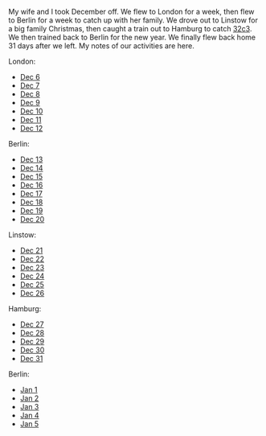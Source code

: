 My wife and I took December off. We flew to London for a week, then flew to Berlin for a week to catch up with her family. We drove out to Linstow for a big family Christmas, then caught a train out to Hamburg to catch [32c3](../../events/2015/12/32c3.md). We then trained back to Berlin for the new year. We finally flew back home 31 days after we left. My notes of our activities are here.

London:

- [Dec 6](Europe/12-06-London.md)
- [Dec 7](Europe/12-07-London.md)
- [Dec 8](Europe/12-08-London.md)
- [Dec 9](Europe/12-09-London.md)
- [Dec 10](Europe/12-10-London.md)
- [Dec 11](Europe/12-11-London.md)
- [Dec 12](Europe/12-12-London.md)

Berlin:

- [Dec 13](Europe/12-13-Berlin.md)
- [Dec 14](Europe/12-14-Berlin.md)
- [Dec 15](Europe/12-15-Berlin.md)
- [Dec 16](Europe/12-16-Berlin.md)
- [Dec 17](Europe/12-17-Berlin.md)
- [Dec 18](Europe/12-18-Berlin.md)
- [Dec 19](Europe/12-19-Berlin.md)
- [Dec 20](Europe/12-20-Berlin.md)

Linstow:


- [Dec 21](Europe/12-21-Linstow.md)
- [Dec 22](Europe/12-22-Linstow.md)
- [Dec 23](Europe/12-23-Linstow.md)
- [Dec 24](Europe/12-24-Linstow.md)
- [Dec 25](Europe/12-25-Linstow.md)
- [Dec 26](Europe/12-26-Linstow.md)

Hamburg:


- [Dec 27](Europe/12-27-Hamburg.md)
- [Dec 28](Europe/12-28-Hamburg.md)
- [Dec 29](Europe/12-29-Hamburg.md)
- [Dec 30](Europe/12-30-Hamburg.md)
- [Dec 31](Europe/12-31-Hamburg.md)

Berlin:


- [Jan 1](Europe/01-01-Berlin.md)
- [Jan 2](Europe/01-02-Berlin.md)
- [Jan 3](Europe/01-03-Berlin.md)
- [Jan 4](Europe/01-04-Berlin.md)
- [Jan 5](Europe/01-05-Berlin.md)
